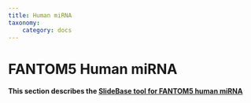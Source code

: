 ```yaml
---
title: Human miRNA
taxonomy:
    category: docs
---
```



# FANTOM5 Human miRNA

#### This section describes the [SlideBase tool for FANTOM5 human miRNA](http://slidebase.binf.ku.dk/human_mirna) 
